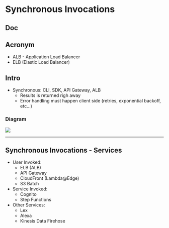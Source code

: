 # Synchronous Invocations

## Doc

## Acronym
* ALB - Application Load Balancer
* ELB (Elastic Load Balancer)

## Intro
* Synchronous: CLI, SDK, API Gateway, ALB
    * Results is returned righ away
    * Error handling must happen client side (retries, exponential backoff, etc...)
    
### Diagram
[<img src="https://i.imgur.com/SWLxgo3.png">](https://i.imgur.com/SWLxgo3.png)

---

## Synchronous Invocations - Services
* User Invoked:
    * ELB (ALB)
    * API Gateway
    * CloudFront (Lambda@Edge)
    * S3 Batch
* Service Invoked:
    * Cognito
    * Step Functions
* Other Services:
    * Lex
    * Alexa
    * Kinesis Data Firehose
